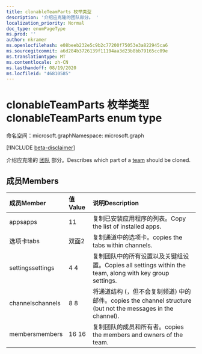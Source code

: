```yaml
---
title: clonableTeamParts 枚举类型
description: '介绍应克隆的团队部分。 '
localization_priority: Normal
doc_type: enumPageType
ms.prod: ''
author: nkramer
ms.openlocfilehash: e08beeb232e5c9b2c77200f75053e3a822945ca6
ms.sourcegitcommit: a6d284b3726139f11194aa3d23b8bb79165cc09e
ms.translationtype: MT
ms.contentlocale: zh-CN
ms.lasthandoff: 08/19/2020
ms.locfileid: "46810585"
---
```

# <a name="clonableteamparts-enum-type"></a><span data-ttu-id="73008-103">clonableTeamParts 枚举类型</span><span class="sxs-lookup"><span data-stu-id="73008-103">clonableTeamParts enum type</span></span>

<span data-ttu-id="73008-104">命名空间：microsoft.graph</span><span class="sxs-lookup"><span data-stu-id="73008-104">Namespace: microsoft.graph</span></span>

[!INCLUDE [beta-disclaimer](../../includes/beta-disclaimer.md)]

<span data-ttu-id="73008-105">介绍应克隆的 [团队](../resources/team.md) 部分。</span><span class="sxs-lookup"><span data-stu-id="73008-105">Describes which part of a [team](../resources/team.md) should be cloned.</span></span>

## <a name="members"></a><span data-ttu-id="73008-106">成员</span><span class="sxs-lookup"><span data-stu-id="73008-106">Members</span></span>

| <span data-ttu-id="73008-107">成员</span><span class="sxs-lookup"><span data-stu-id="73008-107">Member</span></span> | <span data-ttu-id="73008-108">值</span><span class="sxs-lookup"><span data-stu-id="73008-108">Value</span></span>| <span data-ttu-id="73008-109">说明</span><span class="sxs-lookup"><span data-stu-id="73008-109">Description</span></span> |
|:---------------|:--------|:----------|
|<span data-ttu-id="73008-110">apps</span><span class="sxs-lookup"><span data-stu-id="73008-110">apps</span></span>|<span data-ttu-id="73008-111">1</span><span class="sxs-lookup"><span data-stu-id="73008-111">1</span></span>|<span data-ttu-id="73008-112">复制已安装应用程序的列表。</span><span class="sxs-lookup"><span data-stu-id="73008-112">Copy the list of installed apps.</span></span>|
|<span data-ttu-id="73008-113">选项卡</span><span class="sxs-lookup"><span data-stu-id="73008-113">tabs</span></span>|<span data-ttu-id="73008-114">双面</span><span class="sxs-lookup"><span data-stu-id="73008-114">2</span></span>|<span data-ttu-id="73008-115">复制通道中的选项卡。</span><span class="sxs-lookup"><span data-stu-id="73008-115">copies the tabs within channels.</span></span>|
|<span data-ttu-id="73008-116">settings</span><span class="sxs-lookup"><span data-stu-id="73008-116">settings</span></span>|<span data-ttu-id="73008-117">4 </span><span class="sxs-lookup"><span data-stu-id="73008-117">4</span></span>|<span data-ttu-id="73008-118">复制团队中的所有设置以及关键组设置。</span><span class="sxs-lookup"><span data-stu-id="73008-118">Copies all settings within the team, along with key group settings.</span></span>|
|<span data-ttu-id="73008-119">channels</span><span class="sxs-lookup"><span data-stu-id="73008-119">channels</span></span>|<span data-ttu-id="73008-120">8 </span><span class="sxs-lookup"><span data-stu-id="73008-120">8</span></span>|<span data-ttu-id="73008-121">将通道结构 (，但不会复制频道) 中的邮件。</span><span class="sxs-lookup"><span data-stu-id="73008-121">copies the channel structure (but not the messages in the channel).</span></span>|
|<span data-ttu-id="73008-122">members</span><span class="sxs-lookup"><span data-stu-id="73008-122">members</span></span>|<span data-ttu-id="73008-123">16 </span><span class="sxs-lookup"><span data-stu-id="73008-123">16</span></span>|<span data-ttu-id="73008-124">复制团队的成员和所有者。</span><span class="sxs-lookup"><span data-stu-id="73008-124">copies the members and owners of the team.</span></span>|
